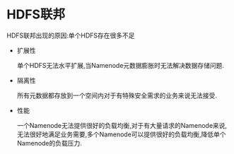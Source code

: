 # HDFS联邦

HDFS联邦出现的原因:单个HDFS存在很多不足

- 扩展性
    
    单个HDFS无法水平扩展,当Namenode元数据膨胀时无法解决数据存储问题.

- 隔离性

    所有元数据都存放到一个空间内对于有特殊安全需求的业务来说无法接受.

- 性能

    一个Namenode无法提供很好的负载均衡,对于有大量请求的Namenode来说,无法很好地满足业务需要,多个Namenode可以提供很好的负载均衡,降低单个Namenode的负载压力.